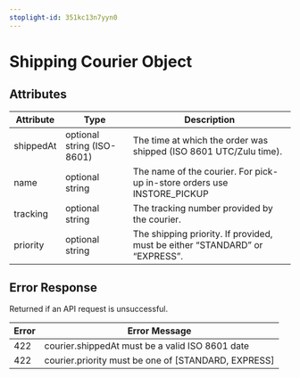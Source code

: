 ```yaml
---
stoplight-id: 351kc13n7yyn0
---
```


# Shipping Courier Object

## Attributes

| Attribute | Type                       | Description                                                                 |
|-----------|----------------------------|-----------------------------------------------------------------------------|
| shippedAt | optional string (ISO-8601) | The time at which the order was shipped (ISO 8601 UTC/Zulu time).           |
| name      | optional string            | The name of the courier. For pick-up in-store orders use INSTORE_PICKUP     |
| tracking  | optional string            | The tracking number provided by the courier.                                |
| priority  | optional string            | The shipping priority. If provided, must be either “STANDARD” or “EXPRESS”. |

## Error Response
Returned if an API request is unsuccessful.

| Error | Error Message                                       |
|-------|-----------------------------------------------------|
| 422   | courier.shippedAt must be a valid ISO 8601 date     |
| 422   | courier.priority must be one of [STANDARD, EXPRESS] |

